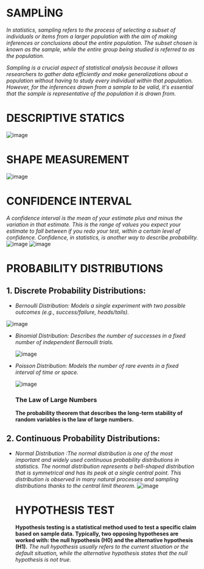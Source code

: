 #  SAMPLİNG
*In statistics, sampling refers to the process of selecting a subset of individuals or items from a larger population with the aim of making inferences or conclusions about the entire population. The subset chosen is known as the sample, while the entire group being studied is referred to as the population.*

*Sampling is a crucial aspect of statistical analysis because it allows researchers to gather data efficiently and make generalizations about a population without having to study every individual within that population. However, for the inferences drawn from a sample to be valid, it's essential that the sample is representative of the population it is drawn from.*

# DESCRIPTIVE STATICS
![image](https://github.com/Alihanesentas/Statistics-for-data-science/assets/147850914/01d4fcbc-a1a1-4d9c-8ad4-5149d49c4780)
# SHAPE MEASUREMENT
![image](https://github.com/Alihanesentas/Statistics-for-data-science/assets/147850914/5bc514ec-cb7e-4143-bf4d-2452d2ea67bc)
# CONFIDENCE INTERVAL 
*A confidence interval is the mean of your estimate plus and minus the variation in that estimate. This is the range of values you expect your estimate to fall between if you redo your test, within a certain level of confidence. Confidence, in statistics, is another way to describe probability.*
![image](https://www.simplypsychology.org/wp-content/uploads/confidence-interval.jpg)
![image](https://www.questionpro.com/blog/wp-content/uploads/2022/08/confidence-interval-formula.jpg)
# PROBABILITY DISTRIBUTIONS
## 1. Discrete Probability Distributions:
* *Bernoulli Distribution: Models a single experiment with two possible outcomes (e.g., success/failure, heads/tails).*
  
![image](https://d138zd1ktt9iqe.cloudfront.net/media/seo_landing_files/bernoulli-distribution-graph-1634631289.png)

* *Binomial Distribution: Describes the number of successes in a fixed number of independent Bernoulli trials.*
  
   ![image](https://i.ibb.co/Kw85Zvk/image.png)

  
* *Poisson Distribution: Models the number of rare events in a fixed interval of time or space.*

   ![image](https://gcdnb.pbrd.co/images/4gRTAk7bkaTJ.png?o=1)
  
  ### The Law of Large Numbers
  **The probability theorem that describes the long-term stability of random variables is the law of large numbers.**
 
 ## 2. Continuous Probability Distributions:
* *Normal Distribution :The normal distribution is one of the most important and widely used continuous probability distributions in statistics. The normal distribution represents a bell-shaped distribution that is symmetrical and has its peak at a single central point. This distribution is observed in many natural processes and sampling distributions thanks to the central limit theorem.*
    ![image](https://gcdnb.pbrd.co/images/98q3Sb7G8RrO.png?o=1)
    
    # HYPOTHESIS TEST
    **Hypothesis testing is a statistical method used to test a specific claim based on sample data. Typically, two opposing hypotheses are worked with: the null hypothesis (H0) and the alternative hypothesis (H1).**
    *The null hypothesis usually refers to the current situation or the default situation, while the alternative hypothesis states that the null hypothesis is not true.*
    